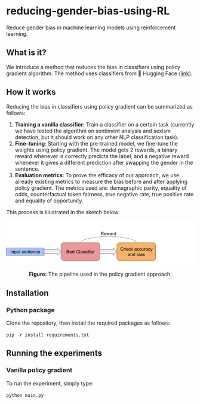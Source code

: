 # reducing-gender-bias-using-RL
Reduce gender bias in machine learning models using reinforcement learning.

## What is it?
We introduce a method that reduces the bias in classifiers using policy gradient algorithm. The method uses classifiers from 🤗 Hugging Face ([link](https://github.com/huggingface/transformers)). 

## How it works
Reducing the bias in classifiers using policy gradient can be summarized as follows:

1. **Training a vanilla classifier**: Train a classifier on a certain task (currently we have tested the algorithm on sentiment analysis and sexism detection, but it should work on any other NLP classification task).
2. **Fine-tuning**: Starting with the pre-trained model, we fine-tune the weights using policy gradient. The model gets 2 rewards, a binary reward whenever is correctly predicts the label, and a negative reward whenever it gives a different prediction after swapping the gender in the sentence.
3. **Evaluation metrics**: To prove the efficacy of our approach, we use already existing metrics to measure the bias before and after applying policy gradient. The metrics used are: demagraphic parity, equality of odds, counterfactual token fairness, true negative rate, true positive rate and equality of opportunity.

This process is illustrated in the sketch below:


<div style="text-align: center">
<img src="images/policy_gradient_algorithm.png" width="600">
<p style="text-align: center;"> <b>Figure:</b> The pipeline used in the policy gradient approach. </p>
</div>

## Installation

### Python package
Clone the repository, then install the required packages as follows:

`pip -r install requirements.txt`

## Running the experiments

### Vanilla policy gradient
To run the experiment, simply type:

`python main.py`

